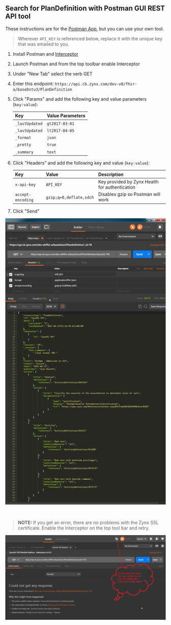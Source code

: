 ## Search for PlanDefinition with Postman GUI REST API tool
These instructions are for the [Postman App](https://www.getpostman.com), but you can use your own tool.

> Wherever `API_KEY` is referenced below, replace it with the unique key that was emailed to you.

1. Install Postman and [Interceptor](https://www.getpostman.com/docs/capture)
2. Launch Postman and from the top toolbar enable Interceptor 
3. Under "New Tab" select the verb GET
4. Enter this endpoint: `https://api.cb.zynx.com/dev-v0/fhir-a/baseDstu3/PlanDefinition`
5. Click "Params" and add the following key and value parameters (`key:value`):

   | Key            | Value Parameters |
   | :------------- | :--------------- |
   | `_lastUpdated` | `gt2017-03-01`   |
   | `_lastUpdated` | `lt2017-04-05`   |
   | `_format`      | `json`           |
   | `_pretty`      | `true`           |
   | `_summary`     | `text`           |
   
6. Click "Headers" and add the following key and value (`key:value`):

   | Key         | Value     | Description |
   | :---------- | :-------- | :---------- |
   | `x-api-key` | `API_KEY` | Key provided by Zynx Health for authentication |
   | `accept-encoding` | `gzip;q=0,deflate,sdch` | Disables gzip so Postman will work |

7. Click "Send"

![Postman](./img/postman.png)

<br>

> **NOTE:** If you get an error, there are no problems with the Zynx SSL certificate. Enable the Interceptor on the top tool bar and retry.

![error](./img/interceptor_disabled.png)
